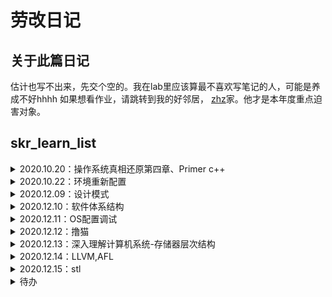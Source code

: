 # 劳改日记
## 关于此篇日记
估计也写不出来，先交个空的。我在lab里应该算最不喜欢写笔记的人，可能是养成不好hhhh
如果想看作业，请跳转到我的好邻居，
[zhz](https://github.com/tina2114/skr_learn_list)家。他才是本年度重点迫害对象。

## skr_learn_list
<details>
<summary>2020.10.20：操作系统真相还原第四章、Primer c++</summary>

- [x] 操作系统真相还原第四章 保护模式:

- [x] 对着Primer c++ 写模板、抽象类的练习作业:

</details>

<details>
<summary>2020.10.22：环境重新配置</summary>

- [x] 键盘和环境一起炸了，重新再来一次
- 要注意将virtualBox->系统->启动顺序->硬盘（否则会导致操作系统无限重启）
</details>

<details>
<summary>2020.12.09：设计模式</summary>
  
- [x] [command code](https://github.com/bethrobson/Head-First-Design-Patterns/tree/master/src/headfirst/designpatterns/command)
  
- [x] Double-ended queue [双端队列](https://en.wikipedia.org/wiki/Double-ended_queue)

</details>

<details>
<summary>2020.12.10：软件体系结构</summary>
  
- [x] 天问之路，知识星球更新。
  
- 用starUML类图、用例图，这套标准不同的书里写的都不太一样，需要找一些较为权威的参考资料。

- latex使用
- [x] [软件体系结构](https://mubu.com/doc/explore/26560#o-2c416ee032c09d08c)
</details>

<details>
  
<summary>2020.12.11：OS配置调试</summary>

- [x] [配置CSAPP OSLAB win64包](https://github.com/xxssqq-sq/October_os/blob/main/csapp%20lab/CSAPP%20OSLAB%20win64集成开发一键包-晓羽.md)

- 

</details>

<details>
  
<summary>2020.12.12：撸猫</summary>

</details>

<details>
  
<summary>2020.12.13：深入理解计算机系统-存储器层次结构</summary>

- 深入理解计算机系统第六章，存储器层次结构

</details>

<details>
  
<summary>2020.12.14：LLVM,AFL</summary>

- llvm基础知识

- AFL入门

- [x] 感谢我的朋友们，让我见到了更广阔的世界。
我对这个世界充满了好奇，他们对技术孜孜以求，一丝不苟的态度，无时不刻鼓舞着我。
我很庆幸，有生之年能在好朋友的指引下接触这样令人热血沸腾的技术。
感谢各位带给我的新世界。

</details>

<details>
  
<summary>2020.12.15：stl</summary>

- [x] [stl与设计模式](https://github.com/xxssqq-sq/learn_list/blob/main/笔记/设计模式与stl.md)

</details>

<details>
  
<summary>待办</summary>

- 操作系统真相还原

- csapp环境调试

- os笔记

- afl学习

- llvm中的设计模式

- stl

- uml学习

</details>
